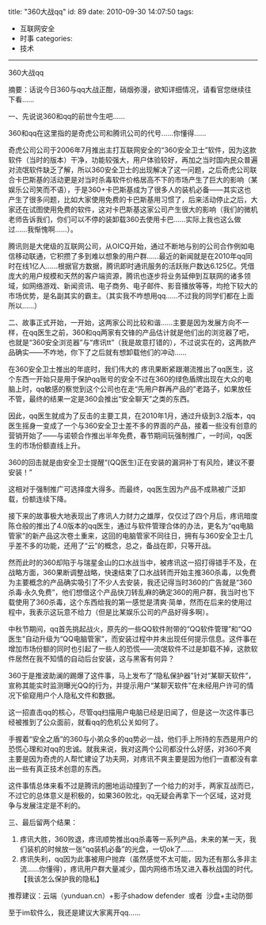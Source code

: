 title: "360大战qq"
id: 89
date: 2010-09-30 14:07:50
tags: 
- 互联网安全
- 时事
categories: 
- 技术
---

360大战qq

摘要：话说今日360与qq大战正酣，硝烟弥漫，欲知详细情况，请看官您继续往下看……<!--more-->

一、先说说360和qq的前世今生吧……

360和qq在这里指的是奇虎公司和腾讯公司的代号……你懂得……

奇虎公司公司于2006年7月推出主打互联网安全的“360安全卫士”软件，因为这款软件（当时的版本）干净，功能较强大，用户体验较好，再加之当时国内民众普遍对流氓软件缺乏了解，所以360安全卫士的出现解决了这一问题，之后奇虎公司联合卡巴斯基的活动更是对当时杀毒软件价格居高不下的市场产生了巨大的影响（某娱乐公司笑而不语），于是360+卡巴斯基成为了很多人的装机必备——其实这也产生了很多问题，比如大家使用免费的卡巴斯基用习惯了，后来活动停止之后，大家还在试图使用免费的软件，这对卡巴斯基这家公司产生很大的影响（我们的微机老师告诉我们，你们可以不停的装卸载360去使用卡巴……实际上我也这么做过……我惭愧啊……）。

腾讯则是大佬级的互联网公司，从OICQ开始，通过不断地与别的公司合作例如电信移动联通，它积攒了多到难以想象的用户群……最近的新闻就是在2010年qq同时在线1亿人……根据官方数据，腾讯即时通讯服务的活跃账户数达6.125亿。凭借庞大的用户规模和天然的客户端资源，腾讯也逐步将业务延伸到互联网的诸多领域，如网络游戏、新闻资讯、电子商务、电子邮件、影音播放等等，均抢下较大的市场优势，是名副其实的霸主。（其实我不咋想用qq……不过我的同学们都在上面所以……）

二、故事正式开始，一开始，这两家公司比较和谐……主要是因为发展方向不一样，在qq医生之前，360和qq两家有交锋的产品估计就是他们出的浏览器了吧，也就是“360安全浏览器”与“疼讯tt”（我是故意打错的），不过说实在的，这两款产品确实——不咋地，你下了之后就有想卸载他们的冲动……

在360安全卫士推出的年底时，我们伟大的 疼讯果断紧跟潮流推出了qq医生，这个东西一开始只是用于保护qq账号的安全不过在360的绿色盾牌出现在大众的电脑上时，qq敏感的察觉到这个公司也在走“先用户群再产品的”老路子，如果放任不管，最终的结果一定是360会推出“安全聊天”之类的东西。

因此，qq医生就成为了反击的主要工具，在2010年1月，通过升级到3.2版本，qq医生摇身一变成了一个与360安全卫士差不多的界面的产品，接着一些没有创意的营销开始了——与诺顿合作推出半年免费，春节期间玩强制推广，一时间，qq医生的市场份额直线上升。

360的回击就是由安全卫士提醒“(QQ医生)正在安装的漏洞补丁有风险，建议不要安装！”

这相对于强制推广可选择度大得多。而最终，qq医生因为产品不成熟被广泛卸载，份额连续下降。

接下来的故事极大地表现出了疼讯人力财力之雄厚，仅仅过了四个月后，疼讯暗度陈仓般的推出了4.0版本的qq医生，通过与软件管理合体的办法，更名为“qq电脑管家”的新产品这次卷土重来，这回的电脑管家不同往日，拥有与360安全卫士几乎差不多的功能，还用了“云”的概念，总之，备战在即，只等开战。

然而此时的360却陷于与瑞星金山的口水战当中，被疼讯这一招打得错手不及，在战略方面，360果断调整战略，快速结束了口水战转而开始主推360杀毒，以免费为主要概念的产品确实吸引了不少人去安装，我还记得当时360的广告就是“360杀毒·永久免费”，他们想借这个产品快刀转乱麻的确定360的用户群，我当时也下载使用了360杀毒，这个东西给我的第一感觉是清爽·简单，然而在后来的使用过程中，我表示这玩意不给力（但是比某娱乐公司的产品好得多啊）。

中秋节期间，qq首先挑起战火，原先的一些QQ软件附带的“QQ软件管理”和“QQ医生”自动升级为“QQ电脑管家”，而安装过程中并未出现任何提示信息。这件事在增加市场份额的同时也引起了一些人的恐慌——流氓软件不过是卸载不掉，这款软件居然在我不知情的自动后台安装，这与黑客有何异？

360于是推波助澜的踢爆了这件事，马上发布了“隐私保护器”针对“某聊天软件”， 宣称其能实时监测曝光QQ的行为，并提示用户“某聊天软件”在未经用户许可的情况下偷窥用户个人隐私文件和数据。

这一招直击qq的核心，尽管qq扫描用户电脑已经是旧闻了，但是这一次这件事已经被推到了公众面前，就看qq的危机公关如何了。

手握着“安全之盾”的360与小弟众多的qq势必一战，他们手上所持的东西是用户的恐慌心理和对qq的忠诚。就我来说，我对这两个公司都没什么好感，对360不爽主要是因为奇虎的人帮忙建设了功夫网，对疼讯不爽主要是因为他们一直都没有拿出一些有真正技术创意的东西。

这件事情总体来看不过是腾讯的圈地运动撞到了一个给力的对手，两家互战而已，不过它的总体意义是积极的，如果360败北，qq无疑会再拿下一个区域，这对竞争与发展注定是不利的。

三、最后留两个结果：

1.  疼讯大胜，360败退，疼讯顺势推出qq杀毒等一系列产品，未来的某一天，我们装机的时候放一张“qq装机必备”的光盘，一切ok了……
2.  疼讯失利，qq因为此事被用户抛弃（虽然感觉不太可能，因为还有那么多非主流……你懂得），疼讯用户群大量减少，国内网络市场又进入春秋战国的时代。
【我该怎么保护我的隐私】

推荐建议：云端（yunduan.cn）+影子shadow defender  或者  沙盘+主动防御

至于im软件么，我还是建议大家离开qq……